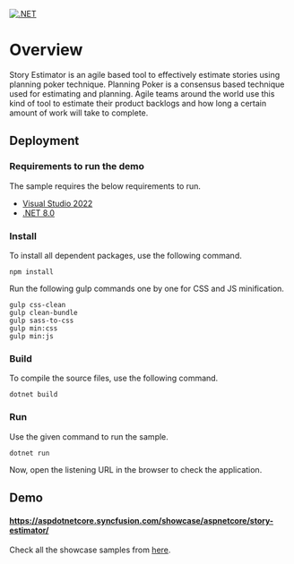 [![.NET](https://github.com/syncfusion/ej2-showcase-aspnetcore-story-estimator/actions/workflows/dotnet.yml/badge.svg)](https://github.com/syncfusion/ej2-showcase-aspnetcore-story-estimator/actions/workflows/dotnet.yml)

# Overview

Story Estimator is an agile based tool to effectively estimate stories using planning poker technique. Planning Poker is a consensus based technique used for estimating and planning. Agile teams around the world use this kind of tool to estimate their product backlogs and how long a certain amount of work will take to complete.

## Deployment

### Requirements to run the demo

The sample requires the below requirements to run.

* [Visual Studio 2022](https://visualstudio.microsoft.com/vs/)
* [.NET 8.0](https://dotnet.microsoft.com/en-us/download/dotnet/8.0)

### Install

To install all dependent packages, use the following command.

```
npm install
```

Run the following gulp commands one by one for CSS and JS minification.

```
gulp css-clean
gulp clean-bundle
gulp sass-to-css
gulp min:css
gulp min:js
```

### Build

To compile the source files, use the following command.

```
dotnet build
```

### Run

Use the given command to run the sample.

```
dotnet run
```

Now, open the listening URL in the browser to check the application.

## Demo

#### <a href="https://aspdotnetcore.syncfusion.com/showcase/aspnetcore/story-estimator/" target="_blank">https://aspdotnetcore.syncfusion.com/showcase/aspnetcore/story-estimator/</a>

Check all the showcase samples from <a href="https://ej2.syncfusion.com/home/aspnetcore.html" target="_blank">here</a>.
